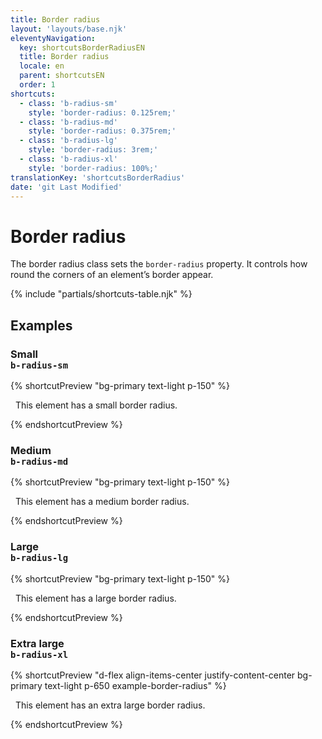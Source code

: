 ```yaml
---
title: Border radius
layout: 'layouts/base.njk'
eleventyNavigation:
  key: shortcutsBorderRadiusEN
  title: Border radius
  locale: en
  parent: shortcutsEN
  order: 1
shortcuts:
  - class: 'b-radius-sm'
    style: 'border-radius: 0.125rem;'
  - class: 'b-radius-md'
    style: 'border-radius: 0.375rem;'
  - class: 'b-radius-lg'
    style: 'border-radius: 3rem;'
  - class: 'b-radius-xl'
    style: 'border-radius: 100%;'
translationKey: 'shortcutsBorderRadius'
date: 'git Last Modified'
---
```


# Border radius

The border radius class sets the `border-radius` property. It controls how round the corners of an element’s border appear.

{% include "partials/shortcuts-table.njk" %}

## Examples

### Small<br/>`b-radius-sm`

{% shortcutPreview "bg-primary text-light p-150" %}

<p class="b-radius-sm">
  This element has a small border radius.
</p>
{% endshortcutPreview %}

### Medium<br/>`b-radius-md`

{% shortcutPreview "bg-primary text-light p-150" %}

<p class="b-radius-md">
  This element has a medium border radius.
</p>
{% endshortcutPreview %}

### Large<br/>`b-radius-lg`

{% shortcutPreview "bg-primary text-light p-150" %}

<p class="b-radius-lg">
  This element has a large border radius.
</p>
{% endshortcutPreview %}

### Extra large<br/>`b-radius-xl`

{% shortcutPreview "d-flex align-items-center justify-content-center bg-primary text-light p-650 example-border-radius" %}

<p class="b-radius-xl">
  This element has an extra large border radius.
</p>
{% endshortcutPreview %}
